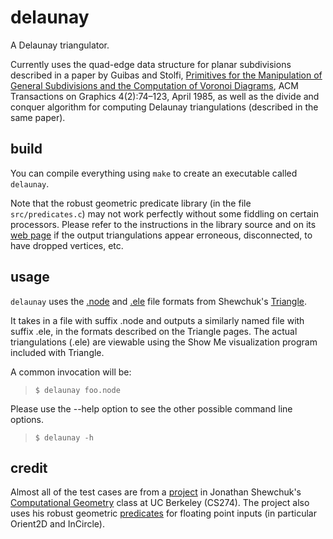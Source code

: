 delaunay
========
A Delaunay triangulator.

Currently uses the quad-edge data structure for planar subdivisions described 
in a paper by Guibas and Stolfi, 
[Primitives for the Manipulation of General Subdivisions and the Computation of 
Voronoi Diagrams](http://portal.acm.org/citation.cfm?doid=282918.282923), 
ACM Transactions on Graphics 4(2):74–123, April 1985,
as well as the divide and conquer algorithm for computing Delaunay 
triangulations (described in the same paper).

build
--------
You can compile everything using `make` to create an executable called 
`delaunay`.

Note that the robust geometric predicate library 
(in the file `src/predicates.c`) 
may not work perfectly without some fiddling on certain processors. 
Please refer to the instructions in the library source and on its 
[web page](http://www.cs.cmu.edu/~quake/robust.pc.html)
if the output triangulations appear erroneous, disconnected, 
to have dropped vertices, etc.

usage
-----
`delaunay` uses the [.node](http://www.cs.cmu.edu/~quake/triangle.node.html) 
and [.ele](http://www.cs.cmu.edu/~quake/triangle.ele.html) file formats from 
Shewchuk's [Triangle](http://www.cs.cmu.edu/~quake/triangle.html).

It takes in a file with suffix .node and outputs a similarly named file with
suffix .ele, in the formats described on the Triangle pages.
The actual triangulations (.ele) are viewable using the Show Me visualization 
program included with Triangle.

A common invocation will be:
> `$ delaunay foo.node`

Please use the --help option to see the other possible command line options.
> `$ delaunay -h`

credit
------
Almost all of the test cases are from a 
[project](http://www.cs.berkeley.edu/~jrs/274/proj.html) in Jonathan Shewchuk's 
[Computational Geometry](http://www.cs.berkeley.edu/~jrs/274/) 
class at UC Berkeley (CS274).
The project also uses his robust geometric 
[predicates](http://www.cs.cmu.edu/~quake/robust.html)
for floating point inputs (in particular Orient2D and InCircle).

